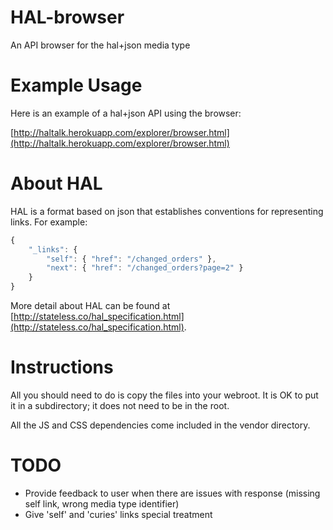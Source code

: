 HAL-browser
===========
An API browser for the hal+json media type

Example Usage
=============
Here is an example of a hal+json API using the browser:

[http://haltalk.herokuapp.com/explorer/browser.html](http://haltalk.herokuapp.com/explorer/browser.html)

About HAL
========
HAL is a format based on json that establishes conventions for
representing links. For example:

```javascript
{
    "_links": {
        "self": { "href": "/changed_orders" },
        "next": { "href": "/changed_orders?page=2" }
    }
}
```

More detail about HAL can be found at
[http://stateless.co/hal_specification.html](http://stateless.co/hal_specification.html).

Instructions
============
All you should need to do is copy the files into your webroot.
It is OK to put it in a subdirectory; it does not need to be in the root.

All the JS and CSS dependencies come included in the vendor directory.


TODO
===========
* Provide feedback to user when there are issues with response (missing
self link, wrong media type identifier)
* Give 'self' and 'curies' links special treatment
